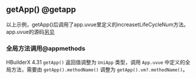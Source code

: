 ## getApp() @getapp

<!-- UTSAPIJSON.getApp.description -->

<!-- UTSAPIJSON.getApp.compatibility -->

<!-- UTSAPIJSON.getApp.param -->

<!-- UTSAPIJSON.getApp.returnValue -->

<!-- UTSAPIJSON.getApp.example -->

<!-- UTSAPIJSON.getApp.tutorial -->

以上示例，getApp()后调用了app.uvue里定义的increasetLifeCycleNum方法。app.uvue的源码[另见](https://gitcode.net/dcloud/hello-uni-app-x/-/blob/alpha/App.uvue)

### 全局方法调用@appmethods
HBuilderX 4.31 `getApp()` 返回值调整为 `UniApp` 类型，调用 `App.uvue` 中定义的全局方法，需要由 `getApp().methodName()` 调整为 `getApp().vm?.methodName()`。
<!-- UTSAPIJSON.general_type.name -->

<!-- UTSAPIJSON.general_type.param -->
